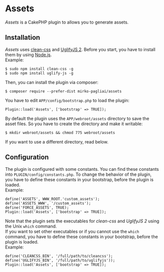 # Assets
*Assets* is a CakePHP plugin to allows you to generate assets.

## Installation
*Assets* uses [clean-css](https://github.com/jakubpawlowicz/clean-css) and 
[UglifyJS 2](https://github.com/mishoo/UglifyJS2). Before you start, you have 
to install them by using [Node.js](https://nodejs.org).  
Example:
	
	$ sudo npm install clean-css -g
	$ sudo npm install uglify-js -g

Then, you can install the plugin via composer:

    $ composer require --prefer-dist mirko-pagliai/assets
    
You have to edit `APP/config/bootstrap.php` to load the plugin:

    Plugin::load('Assets', ['bootstrap' => TRUE]);
    
By default the plugin uses the `APP/webroot/assets` directory to save the 
asset files. So you have to create the directory and make it writable:

    $ mkdir webroot/assets && chmod 775 webroot/assets

If you want to use a different directory, read below.

## Configuration
The plugin is configured with some constants. You can find these constants into 
`PLUGIN/config/constants.php`. To change the behavior of the plugin, you have 
to define these constants in your bootstrap, before the plugin is loaded.  
Example:

    define('ASSETS', WWW_ROOT.'custom_assets');
	define('ASSETS_WWW', '/custom_assets');
    define('FORCE_ASSETS', TRUE);
    Plugin::load('Assets', ['bootstrap' => TRUE]);

Note that the plugin sets the executables for *clean-css* and *UglifyJS 2* 
using the Unix `which` command.  
If you want to set other executables or if you cannot use the `which` command, 
you have to define these constants in your bootstrap, before the plugin is 
loaded.  
Example:

	define('CLEANCSS_BIN', '/full/path/to/cleancss');
	define('UGLIFYJS_BIN', '/full/path/to/uglifyjs'));
    Plugin::load('Assets', ['bootstrap' => TRUE]);